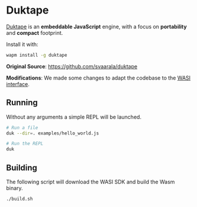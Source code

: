 # Duktape

[Duktape](http://duktape.org/) is an **embeddable JavaScript** engine,
with a focus on **portability** and **compact** footprint.

Install it with:

```bash
wapm install -g duktape
```

**Original Source**: https://github.com/svaarala/duktape

**Modifications**: We made some changes to adapt the codebase to the [WASI interface](https://wapm.io/interface/wasi).

## Running

Without any arguments a simple REPL will be launched.

```bash
# Run a file
duk --dir=. examples/hello_world.js

# Run the REPL
duk
```


## Building

The following script will download the WASI SDK and build the Wasm binary.

```bash
./build.sh
```
